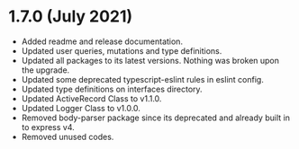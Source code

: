 # 1.7.0 (July 2021)

- Added readme and release documentation.
- Updated user queries, mutations and type definitions.
- Updated all packages to its latest versions. Nothing was broken upon the upgrade.
- Updated some deprecated typescript-eslint rules in eslint config.
- Updated type definitions on interfaces directory.
- Updated ActiveRecord Class to v1.1.0.
- Updated Logger Class to v1.0.0.
- Removed body-parser package since its deprecated and already built in to express v4.
- Removed unused codes.

